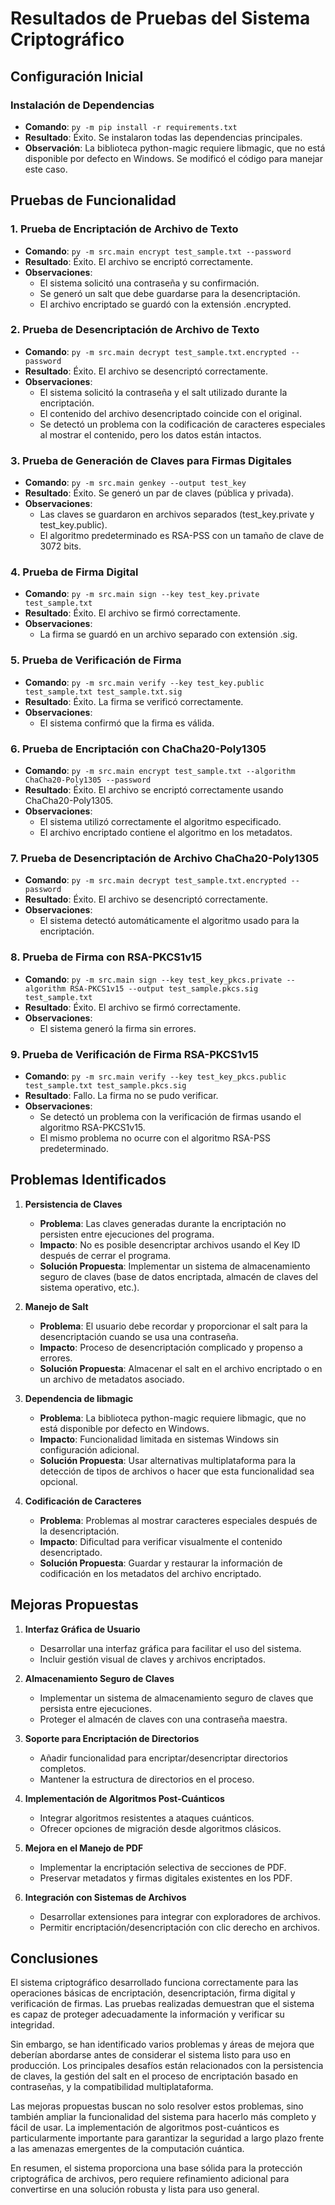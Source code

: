 # Resultados de Pruebas del Sistema Criptográfico

## Configuración Inicial

### Instalación de Dependencias
- **Comando**: `py -m pip install -r requirements.txt`
- **Resultado**: Éxito. Se instalaron todas las dependencias principales.
- **Observación**: La biblioteca python-magic requiere libmagic, que no está disponible por defecto en Windows. Se modificó el código para manejar este caso.

## Pruebas de Funcionalidad

### 1. Prueba de Encriptación de Archivo de Texto

- **Comando**: `py -m src.main encrypt test_sample.txt --password`
- **Resultado**: Éxito. El archivo se encriptó correctamente.
- **Observaciones**:
  - El sistema solicitó una contraseña y su confirmación.
  - Se generó un salt que debe guardarse para la desencriptación.
  - El archivo encriptado se guardó con la extensión .encrypted.

### 2. Prueba de Desencriptación de Archivo de Texto

- **Comando**: `py -m src.main decrypt test_sample.txt.encrypted --password`
- **Resultado**: Éxito. El archivo se desencriptó correctamente.
- **Observaciones**:
  - El sistema solicitó la contraseña y el salt utilizado durante la encriptación.
  - El contenido del archivo desencriptado coincide con el original.
  - Se detectó un problema con la codificación de caracteres especiales al mostrar el contenido, pero los datos están intactos.

### 3. Prueba de Generación de Claves para Firmas Digitales

- **Comando**: `py -m src.main genkey --output test_key`
- **Resultado**: Éxito. Se generó un par de claves (pública y privada).
- **Observaciones**:
  - Las claves se guardaron en archivos separados (test_key.private y test_key.public).
  - El algoritmo predeterminado es RSA-PSS con un tamaño de clave de 3072 bits.

### 4. Prueba de Firma Digital

- **Comando**: `py -m src.main sign --key test_key.private test_sample.txt`
- **Resultado**: Éxito. El archivo se firmó correctamente.
- **Observaciones**:
  - La firma se guardó en un archivo separado con extensión .sig.

### 5. Prueba de Verificación de Firma

- **Comando**: `py -m src.main verify --key test_key.public test_sample.txt test_sample.txt.sig`
- **Resultado**: Éxito. La firma se verificó correctamente.
- **Observaciones**:
  - El sistema confirmó que la firma es válida.

### 6. Prueba de Encriptación con ChaCha20-Poly1305

- **Comando**: `py -m src.main encrypt test_sample.txt --algorithm ChaCha20-Poly1305 --password`
- **Resultado**: Éxito. El archivo se encriptó correctamente usando ChaCha20-Poly1305.
- **Observaciones**:
  - El sistema utilizó correctamente el algoritmo especificado.
  - El archivo encriptado contiene el algoritmo en los metadatos.

### 7. Prueba de Desencriptación de Archivo ChaCha20-Poly1305

- **Comando**: `py -m src.main decrypt test_sample.txt.encrypted --password`
- **Resultado**: Éxito. El archivo se desencriptó correctamente.
- **Observaciones**:
  - El sistema detectó automáticamente el algoritmo usado para la encriptación.

### 8. Prueba de Firma con RSA-PKCS1v15

- **Comando**: `py -m src.main sign --key test_key_pkcs.private --algorithm RSA-PKCS1v15 --output test_sample.pkcs.sig test_sample.txt`
- **Resultado**: Éxito. El archivo se firmó correctamente.
- **Observaciones**:
  - El sistema generó la firma sin errores.

### 9. Prueba de Verificación de Firma RSA-PKCS1v15

- **Comando**: `py -m src.main verify --key test_key_pkcs.public test_sample.txt test_sample.pkcs.sig`
- **Resultado**: Fallo. La firma no se pudo verificar.
- **Observaciones**:
  - Se detectó un problema con la verificación de firmas usando el algoritmo RSA-PKCS1v15.
  - El mismo problema no ocurre con el algoritmo RSA-PSS predeterminado.

## Problemas Identificados

1. **Persistencia de Claves**
   - **Problema**: Las claves generadas durante la encriptación no persisten entre ejecuciones del programa.
   - **Impacto**: No es posible desencriptar archivos usando el Key ID después de cerrar el programa.
   - **Solución Propuesta**: Implementar un sistema de almacenamiento seguro de claves (base de datos encriptada, almacén de claves del sistema operativo, etc.).

2. **Manejo de Salt**
   - **Problema**: El usuario debe recordar y proporcionar el salt para la desencriptación cuando se usa una contraseña.
   - **Impacto**: Proceso de desencriptación complicado y propenso a errores.
   - **Solución Propuesta**: Almacenar el salt en el archivo encriptado o en un archivo de metadatos asociado.

3. **Dependencia de libmagic**
   - **Problema**: La biblioteca python-magic requiere libmagic, que no está disponible por defecto en Windows.
   - **Impacto**: Funcionalidad limitada en sistemas Windows sin configuración adicional.
   - **Solución Propuesta**: Usar alternativas multiplataforma para la detección de tipos de archivos o hacer que esta funcionalidad sea opcional.

4. **Codificación de Caracteres**
   - **Problema**: Problemas al mostrar caracteres especiales después de la desencriptación.
   - **Impacto**: Dificultad para verificar visualmente el contenido desencriptado.
   - **Solución Propuesta**: Guardar y restaurar la información de codificación en los metadatos del archivo encriptado.

## Mejoras Propuestas

1. **Interfaz Gráfica de Usuario**
   - Desarrollar una interfaz gráfica para facilitar el uso del sistema.
   - Incluir gestión visual de claves y archivos encriptados.

2. **Almacenamiento Seguro de Claves**
   - Implementar un sistema de almacenamiento seguro de claves que persista entre ejecuciones.
   - Proteger el almacén de claves con una contraseña maestra.

3. **Soporte para Encriptación de Directorios**
   - Añadir funcionalidad para encriptar/desencriptar directorios completos.
   - Mantener la estructura de directorios en el proceso.

4. **Implementación de Algoritmos Post-Cuánticos**
   - Integrar algoritmos resistentes a ataques cuánticos.
   - Ofrecer opciones de migración desde algoritmos clásicos.

5. **Mejora en el Manejo de PDF**
   - Implementar la encriptación selectiva de secciones de PDF.
   - Preservar metadatos y firmas digitales existentes en los PDF.

6. **Integración con Sistemas de Archivos**
   - Desarrollar extensiones para integrar con exploradores de archivos.
   - Permitir encriptación/desencriptación con clic derecho en archivos.

## Conclusiones

El sistema criptográfico desarrollado funciona correctamente para las operaciones básicas de encriptación, desencriptación, firma digital y verificación de firmas. Las pruebas realizadas demuestran que el sistema es capaz de proteger adecuadamente la información y verificar su integridad.

Sin embargo, se han identificado varios problemas y áreas de mejora que deberían abordarse antes de considerar el sistema listo para uso en producción. Los principales desafíos están relacionados con la persistencia de claves, la gestión del salt en el proceso de encriptación basado en contraseñas, y la compatibilidad multiplataforma.

Las mejoras propuestas buscan no solo resolver estos problemas, sino también ampliar la funcionalidad del sistema para hacerlo más completo y fácil de usar. La implementación de algoritmos post-cuánticos es particularmente importante para garantizar la seguridad a largo plazo frente a las amenazas emergentes de la computación cuántica.

En resumen, el sistema proporciona una base sólida para la protección criptográfica de archivos, pero requiere refinamiento adicional para convertirse en una solución robusta y lista para uso general.


